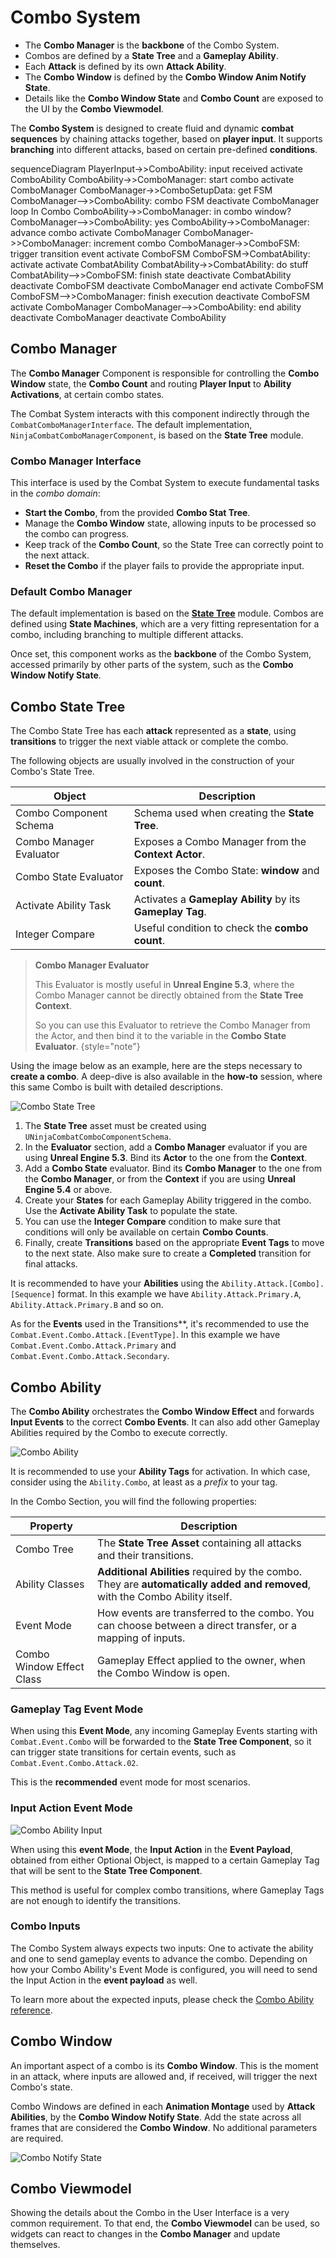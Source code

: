 # Combo System
<primary-label ref="combat"/>

<tldr>
    <ul>
        <li>The <b>Combo Manager</b> is the <b>backbone</b> of the Combo System.</li>
        <li>Combos are defined by a <b>State Tree</b> and a <b>Gameplay Ability</b>.</li>
        <li>Each <b>Attack</b> is defined by its own <b>Attack Ability</b>.</li>
        <li>The <b>Combo Window</b> is defined by the <b>Combo Window Anim Notify State</b>.</li>
        <li>Details like the <b>Combo Window State</b> and <b>Combo Count</b> are exposed to the UI by the <b>Combo Viewmodel</b>.</li>
    </ul>
</tldr>

The **Combo System** is designed to create fluid and dynamic **combat sequences** by chaining attacks together, based on 
**player input**. It supports **branching** into different attacks, based on certain pre-defined **conditions**.

<code-block lang="mermaid">
sequenceDiagram
    PlayerInput->>ComboAbility: input received
    activate ComboAbility
        ComboAbility->>ComboManager: start combo
        activate ComboManager
            ComboManager->>ComboSetupData: get FSM
            ComboManager-->>ComboAbility: combo FSM
        deactivate ComboManager
        loop In Combo
            ComboAbility->>ComboManager: in combo window?
            ComboManager-->>ComboAbility: yes
            ComboAbility->>ComboManager: advance combo
            activate ComboManager
                ComboManager->>ComboManager: increment combo
                ComboManager->>ComboFSM: trigger transition event
                activate ComboFSM
                    ComboFSM->CombatAbility: activate
                    activate CombatAbility
                        CombatAbility->>CombatAbility: do stuff
                        CombatAbility-->>ComboFSM: finish state
                    deactivate CombatAbility
                deactivate ComboFSM    
            deactivate ComboManager
        end
        activate ComboFSM
            ComboFSM-->>ComboManager: finish execution
        deactivate ComboFSM
        activate ComboManager
            ComboManager-->>ComboAbility: end ability
        deactivate ComboManager
    deactivate ComboAbility
</code-block>

## Combo Manager

The **Combo Manager** Component is responsible for controlling the **Combo Window** state, the **Combo Count** and
routing **Player Input** to **Ability Activations**, at certain combo states.

The Combat System interacts with this component indirectly through the `CombatComboManagerInterface`. The default 
implementation, `NinjaCombatComboManagerComponent`, is based on the **State Tree** module.

### Combo Manager Interface

This interface is used by the Combat System to execute fundamental tasks in the _combo domain_:

- **Start the Combo**, from the provided **Combo Stat Tree**.
- Manage the **Combo Window** state, allowing inputs to be processed so the combo can progress.
- Keep track of the **Combo Count**, so the State Tree can correctly point to the next attack.
- **Reset the Combo** if the player fails to provide the appropriate input.

### Default Combo Manager

The default implementation is based on the **[State Tree][1]** module. Combos are defined using **State Machines**,
which are a very fitting representation for a combo, including branching to multiple different attacks.

Once set, this component works as the **backbone** of the Combo System, accessed primarily by other parts of the system,
such as the **Combo Window Notify State**.

## Combo State Tree

The Combo State Tree has each **attack** represented as a **state**, using **transitions** to trigger the next viable
attack or complete the combo.

The following objects are usually involved in the construction of your Combo's State Tree.

| Object                  | Description                                               |
|-------------------------|-----------------------------------------------------------|
| Combo Component Schema  | Schema used when creating the **State Tree**.             |
| Combo Manager Evaluator | Exposes a Combo Manager from the **Context Actor**.       |
| Combo State Evaluator   | Exposes the Combo State: **window** and **count**.        |
| Activate Ability Task   | Activates a **Gameplay Ability** by its **Gameplay Tag**. |
| Integer Compare         | Useful condition to check the **combo count**.            |

> **Combo Manager Evaluator**
> 
> This Evaluator is mostly useful in **Unreal Engine 5.3**, where the Combo Manager cannot be directly obtained from
> the **State Tree Context**. 
> 
> So you can use this Evaluator to retrieve the Combo Manager from the Actor, and then bind it to the variable in the
> **Combo State Evaluator**.
{style="note"}

Using the image below as an example, here are the steps necessary to **create a combo**. A deep-dive is also available
in the **how-to** session, where this same Combo is built with detailed descriptions.

<img src="cbt_combo_state_tree.png" alt="Combo State Tree" border-effect="line" thumbnail="true"/>

1. The **State Tree** asset must be created using `UNinjaCombatComboComponentSchema`.
2. In the **Evaluator** section, add a **Combo Manager** evaluator if you are using **Unreal Engine 5.3**. Bind its **Actor** to the one from the **Context**.
3. Add a **Combo State** evaluator. Bind its **Combo Manager** to the one from the **Combo Manager**, or from the **Context** if you are using **Unreal Engine 5.4** or above.
4. Create your **States** for each Gameplay Ability triggered in the combo. Use the **Activate Ability Task** to populate the state.
5. You can use the **Integer Compare** condition to make sure that conditions will only be available on certain **Combo Counts**.
6. Finally, create **Transitions** based on the appropriate **Event Tags** to move to the next state. Also make sure to create a **Completed** transition for final attacks.

It is recommended to have your **Abilities** using the `Ability.Attack.[Combo].[Sequence]` format. In this example we have 
`Ability.Attack.Primary.A`, `Ability.Attack.Primary.B` and so on.

As for the **Events** used in the Transitions**, it's recommended to use the `Combat.Event.Combo.Attack.[EventType]`. In
this example we have `Combat.Event.Combo.Attack.Primary` and `Combat.Event.Combo.Attack.Secondary`.

## Combo Ability

The **Combo Ability** orchestrates the **Combo Window Effect** and forwards **Input Events** to the correct **Combo Events**.
It can also add other Gameplay Abilities required by the Combo to execute correctly.

<img src="cbt_combo_ability.png" alt="Combo Ability" border-effect="line" thumbnail="true"/>

It is recommended to use your **Ability Tags** for activation. In which case, consider using the `Ability.Combo`, at 
least as a _prefix_ to your tag.

In the Combo Section, you will find the following properties:

| Property                  | Description                                                                                                                  |
|---------------------------|------------------------------------------------------------------------------------------------------------------------------|
| Combo Tree                | The **State Tree Asset** containing all attacks and their transitions.                                                       |
| Ability Classes           | **Additional Abilities** required by the combo. They are **automatically added and removed**, with the Combo Ability itself. |
| Event Mode                | How events are transferred to the combo. You can choose between a direct transfer, or a mapping of inputs.                   |
| Combo Window Effect Class | Gameplay Effect applied to the owner, when the Combo Window is open.                                                         |

### Gameplay Tag Event Mode

When using this **Event Mode**, any incoming Gameplay Events starting with `Combat.Event.Combo` will be forwarded to the
**State Tree Component**, so it can trigger state transitions for certain events, such as `Combat.Event.Combo.Attack.02`.

This is the **recommended** event mode for most scenarios.

### Input Action Event Mode

<img src="cbt_combo_ability_input.png" alt="Combo Ability Input" border-effect="line" thumbnail="true"/>

When using this **event Mode**, the **Input Action** in the **Event Payload**, obtained from either Optional Object, is
mapped to a certain Gameplay Tag that will be sent to the **State Tree Component**.

This method is useful for complex combo transitions, where Gameplay Tags are not enough to identify the transitions.

### Combo Inputs

The Combo System always expects two inputs: One to activate the ability and one to send gameplay events to advance the
combo. Depending on how your Combo Ability's Event Mode is configured, you will need to send the Input Action in the
**event payload** as well.

To learn more about the expected inputs, please check the [Combo Ability reference](cbt_ability_combo.md).

## Combo Window

An important aspect of a combo is its **Combo Window**. This is the moment in an attack, where inputs are allowed and,
if received, will trigger the next Combo's state.

Combo Windows are defined in each **Animation Montage** used by **Attack Abilities**, by the **Combo Window Notify State**.
Add the state across all frames that are considered the **Combo Window**. No additional parameters are required.

<img src="cbt_combo_window_notify.png" alt="Combo Notify State" border-effect="line" thumbnail="true"/>


## Combo Viewmodel

Showing the details about the Combo in the User Interface is a very common requirement. To that end, the **Combo Viewmodel**
can be used, so widgets can react to changes in the **Combo Manager** and update themselves. 

[1]: https://dev.epicgames.com/documentation/en-us/unreal-engine/state-machines-in-unreal-engine
